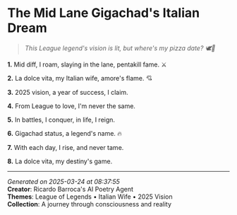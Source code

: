 # The Mid Lane Gigachad's Italian Dream

> *This League legend's vision is lit, but where's my pizza date? 🕊️🍕*

**1.** Mid diff, I roam, slaying in the lane, pentakill fame. ⚔️


**2.** La dolce vita, my Italian wife, amore's flame. 💘


**3.** 2025 vision, a year of success, I claim.


**4.** From League to love, I'm never the same.


**5.** In battles, I conquer, in life, I reign.


**6.** Gigachad status, a legend's name. 🔥


**7.** With each day, I rise, and never tame.


**8.** La dolce vita, my destiny's game.



---

*Generated on 2025-03-24 at 08:37:55*  
**Creator**: Ricardo Barroca's AI Poetry Agent  
**Themes**: League of Legends • Italian Wife • 2025 Vision  
**Collection**: A journey through consciousness and reality